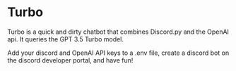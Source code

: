 # Turbo

Turbo is a quick and dirty chatbot that combines Discord.py and the OpenAI api. It queries the GPT 3.5 Turbo model.

Add your discord and OpenAI API keys to a .env file, create a discord bot on the discord developer portal, and have fun!
